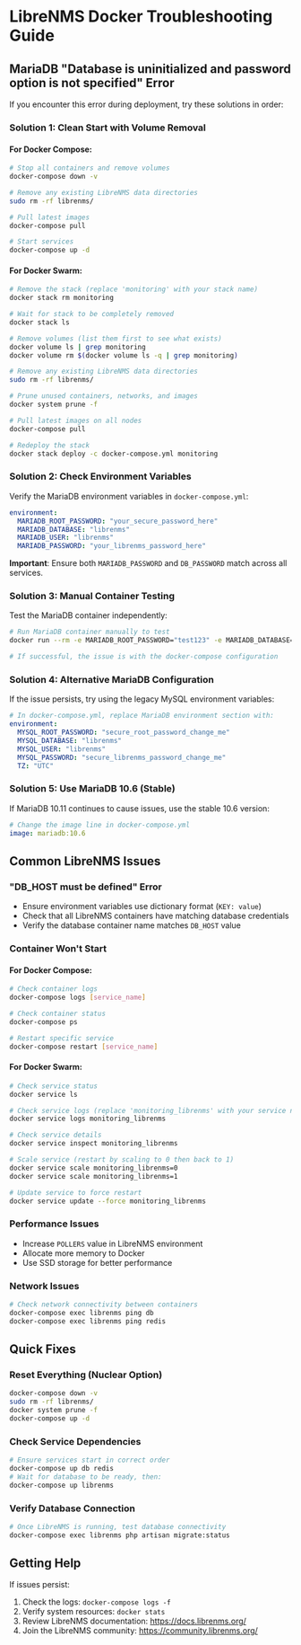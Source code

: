 # LibreNMS Docker Troubleshooting Guide

## MariaDB "Database is uninitialized and password option is not specified" Error

If you encounter this error during deployment, try these solutions in order:

### Solution 1: Clean Start with Volume Removal

#### For Docker Compose:
```bash
# Stop all containers and remove volumes
docker-compose down -v

# Remove any existing LibreNMS data directories
sudo rm -rf librenms/

# Pull latest images
docker-compose pull

# Start services
docker-compose up -d
```

#### For Docker Swarm:
```bash
# Remove the stack (replace 'monitoring' with your stack name)
docker stack rm monitoring

# Wait for stack to be completely removed
docker stack ls

# Remove volumes (list them first to see what exists)
docker volume ls | grep monitoring
docker volume rm $(docker volume ls -q | grep monitoring)

# Remove any existing LibreNMS data directories
sudo rm -rf librenms/

# Prune unused containers, networks, and images
docker system prune -f

# Pull latest images on all nodes
docker-compose pull

# Redeploy the stack
docker stack deploy -c docker-compose.yml monitoring
```

### Solution 2: Check Environment Variables
Verify the MariaDB environment variables in `docker-compose.yml`:
```yaml
environment:
  MARIADB_ROOT_PASSWORD: "your_secure_password_here"
  MARIADB_DATABASE: "librenms"
  MARIADB_USER: "librenms"
  MARIADB_PASSWORD: "your_librenms_password_here"
```

**Important**: Ensure both `MARIADB_PASSWORD` and `DB_PASSWORD` match across all services.

### Solution 3: Manual Container Testing
Test the MariaDB container independently:
```bash
# Run MariaDB container manually to test
docker run --rm -e MARIADB_ROOT_PASSWORD="test123" -e MARIADB_DATABASE="test" mariadb:10.11

# If successful, the issue is with the docker-compose configuration
```

### Solution 4: Alternative MariaDB Configuration
If the issue persists, try using the legacy MySQL environment variables:
```yaml
# In docker-compose.yml, replace MariaDB environment section with:
environment:
  MYSQL_ROOT_PASSWORD: "secure_root_password_change_me"
  MYSQL_DATABASE: "librenms"
  MYSQL_USER: "librenms"
  MYSQL_PASSWORD: "secure_librenms_password_change_me"
  TZ: "UTC"
```

### Solution 5: Use MariaDB 10.6 (Stable)
If MariaDB 10.11 continues to cause issues, use the stable 10.6 version:
```yaml
# Change the image line in docker-compose.yml
image: mariadb:10.6
```

## Common LibreNMS Issues

### "DB_HOST must be defined" Error
- Ensure environment variables use dictionary format (`KEY: value`)
- Check that all LibreNMS containers have matching database credentials
- Verify the database container name matches `DB_HOST` value

### Container Won't Start

#### For Docker Compose:
```bash
# Check container logs
docker-compose logs [service_name]

# Check container status
docker-compose ps

# Restart specific service
docker-compose restart [service_name]
```

#### For Docker Swarm:
```bash
# Check service status
docker service ls

# Check service logs (replace 'monitoring_librenms' with your service name)
docker service logs monitoring_librenms

# Check service details
docker service inspect monitoring_librenms

# Scale service (restart by scaling to 0 then back to 1)
docker service scale monitoring_librenms=0
docker service scale monitoring_librenms=1

# Update service to force restart
docker service update --force monitoring_librenms
```

### Performance Issues
- Increase `POLLERS` value in LibreNMS environment
- Allocate more memory to Docker
- Use SSD storage for better performance

### Network Issues
```bash
# Check network connectivity between containers
docker-compose exec librenms ping db
docker-compose exec librenms ping redis
```

## Quick Fixes

### Reset Everything (Nuclear Option)
```bash
docker-compose down -v
sudo rm -rf librenms/
docker system prune -f
docker-compose up -d
```

### Check Service Dependencies
```bash
# Ensure services start in correct order
docker-compose up db redis
# Wait for database to be ready, then:
docker-compose up librenms
```

### Verify Database Connection
```bash
# Once LibreNMS is running, test database connectivity
docker-compose exec librenms php artisan migrate:status
```

## Getting Help

If issues persist:
1. Check the logs: `docker-compose logs -f`
2. Verify system resources: `docker stats`
3. Review LibreNMS documentation: https://docs.librenms.org/
4. Join the LibreNMS community: https://community.librenms.org/
